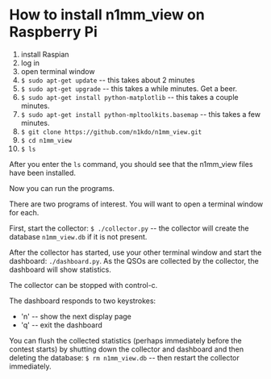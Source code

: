# How to install n1mm_view on Raspberry Pi

1. install Raspian
1. log in 
1. open terminal window
1. `$ sudo apt-get update` -- this takes about 2 minutes
1. `$ sudo apt-get upgrade` -- this takes a while minutes.  Get a beer.
1. `$ sudo apt-get install python-matplotlib` -- this takes a couple minutes. 
1. `$ sudo apt-get install python-mpltoolkits.basemap` -- this takes a few minutes.
1. `$ git clone https://github.com/n1kdo/n1mm_view.git`
1. `$ cd n1mm_view`
1. `$ ls`

After you enter the `ls` command, you should see that the n1mm_view files have been installed.

Now you can run the programs.

There are two programs of interest.  You will want to open a terminal window for each.

First, start the collector: `$ ./collector.py` -- the collector will create the database 
`n1mm_view.db` if it is not present.

After the collector has started, use your other terminal window and start the dashboard: 
`./dashboard.py`.  As the QSOs are collected by the collector, the dashboard will show 
statistics.

The collector can be stopped with control-c.  

The dashboard responds to two keystrokes: 
* 'n' -- show the next display page
* 'q' -- exit the dashboard

You can flush the collected statistics (perhaps immediately before the contest starts) 
by shutting down the collector and dashboard and then deleting the database: 
`$ rm n1mm_view.db` -- then restart the collector immediately.

